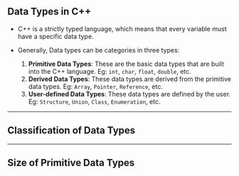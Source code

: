 ## Data Types in C++

- C++ is a strictly typed language, which means that every variable must have a specific data type.
- Generally, Data types can be categories in three types:

    1. **Primitive Data Types**: These are the basic data types that are built into the C++ language. Eg: `int`, `char`, `float`, `double`, etc.
    2. **Derived Data Types**: These data types are derived from the primitive data types. Eg: `Array`, `Pointer`, `Reference`, etc.
    3. **User-defined Data Types**: These data types are defined by the user. Eg: `Structure`, `Union`, `Class`, `Enumeration`, etc.

---

## Classification of Data Types

---

## Size of Primitive Data Types

